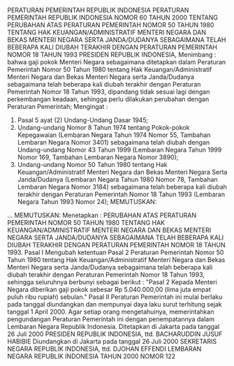  PERATURAN PEMERINTAH REPUBLIK INDONESIA PERATURAN PEMERINTAH REPUBLIK INDONESIA NOMOR 60 TAHUN 2000 TENTANG PERUBAHAN ATAS PERATURAN PEMERINTAH NOMOR 50 TAHUN 1980 TENTANG HAK KEUANGAN/ADMINISTRATIF MENTERI NEGARA DAN BEKAS MENTERI NEGARA SERTA JANDA/DUDANYA SEBAGAIMANA TELAH BEBERAPA KALI DIUBAH TERAKHIR DENGAN PERATURAN PEMERINTAH NOMOR 18 TAHUN 1993 PRESIDEN REPUBLIK INDONESIA,
Menimbang :
 bahwa gaji pokok Menteri Negara sebagaimana ditetapkan dalam Peraturan Pemerintah Nomor 50 Tahun 1980 tentang Hak Keuangan/Administratif Menteri Negara dan Bekas Menteri Negara serta Janda/Dudanya sebagaimana telah beberapa kali diubah terakhir dengan Peraturan Pemerintah Nomor 18 Tahun 1993, dipandang tidak sesuai lagi dengan perkembangan keadaan, sehingga perlu dilakukan perubahan dengan Peraturan Pemerintah;
Mengingat :

1. Pasal 5 ayat (2) Undang-Undang Dasar 1945;
2. Undang-undang Nomor 8 Tahun 1974 tentang Pokok-pokok Kepegawaian (Lembaran Negara Tahun 1974 Nomor 55, Tambahan Lembaran Negara Nomor 3401) sebagaimana telah diubah dengan Undang-undang Nomor 43 Tahun 1999 (Lembaran Negara Tahun 1999 Nomor 169, Tambahan Lembaran Negara Nomor 3890);
3. Undang-undang Nomor 50 Tahun 1980 tentang Hak Keuangan/Administratif Menteri Negara dan Bekas Menteri Negara Serta Janda/Dudanya (Lembaran Negara Tahun 1980 Nomor 78, Tambahan Lembaran Negara Nomor 3184) sebagaimana telah beberapa kali diubah terakhir dengan Peraturan Pemerintah Nomor 18 Tahun 1993 (Lembaran Negara Tahun 1993 Nomor 24);
MEMUTUSKAN:

...
MEMUTUSKAN:
 Menetapkan : PERUBAHAN ATAS PERATURAN PEMERINTAH NOMOR 50 TAHUN 1980 TENTANG HAK KEUANGAN/ADMINISTRATIF MENTERI NEGARA DAN BEKAS MENTERI NEGARA SERTA JANDA/DUDANYA SEBAGAIMANA TELAH BEBERAPA KALI DIUBAH TERAKHIR DENGAN PERATURAN PEMERINTAH NOMOR 18 TAHUN 1993.
Pasal I
Mengubah ketentuan Pasal 2 Peraturan Pemerintah Nomor 50 Tahun 1980 tentang Hak Keuangan/Administratif Menteri Negara dan Bekas Menteri Negara serta Janda/Dudanya sebagaimana telah beberapa kali diubah terakhir dengan Peraturan Pemerintah Nomor 18 Tahun 1993, sehingga seluruhnya berbunyi sebagai berikut : "Pasal 2 Kepada Menteri Negara diberikan gaji pokok sebesar Rp 5.040.000,00 (lima juta empat puluh ribu rupiah) sebulan."
Pasal II
Peraturan Pemerintah ini mulai berlaku pada tanggal diundangkan dan mempunyai daya laku surut terhitung sejak tanggal 1 April 2000.
Agar setiap orang mengetahuinya, memerintahkan pengundangan Peraturan Pemerintah ini dengan penempatannya dalam Lembaran Negara Republik Indonesia. Ditetapkan di Jakarta pada tanggal 26 Juli 2000 PRESIDEN REPUBLIK INDONESIA, ttd. BACHARUDDIN JUSUF HABIBIE Diundangkan di Jakarta pada tanggal 26 Juli 2000 SEKRETARIS NEGARA REPUBLIK INDONESIA, ttd. DJOHAN EFFENDI LEMBARAN NEGARA REPUBLIK INDONESIA TAHUN 2000 NOMOR 122